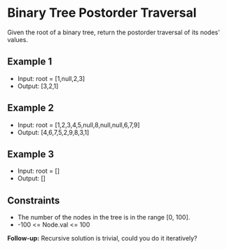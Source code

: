 # Binary Tree Postorder Traversal

Given the root of a binary tree, return the postorder traversal of its nodes' values.

## Example 1

- Input: root = [1,null,2,3]
- Output: [3,2,1]

## Example 2

- Input: root = [1,2,3,4,5,null,8,null,null,6,7,9]
- Output: [4,6,7,5,2,9,8,3,1]

## Example 3

- Input: root = []
- Output: []

## Constraints

- The number of the nodes in the tree is in the range [0, 100].
- -100 <= Node.val <= 100

**Follow-up:** Recursive solution is trivial, could you do it iteratively?

